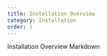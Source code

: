 ```yaml
---
title: Installation Overview
category: Installation
order: 1
---
```


Installation Overview Markdown